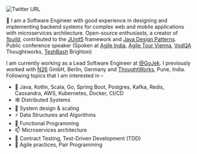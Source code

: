 ![Twitter URL](https://img.shields.io/twitter/url?style=social&url=https%3A%2F%2Ftwitter.com%2FgopinathLangote%2F) 

👋  I am a Software Engineer with good experience in designing and implementing backend systems for complex web and mobile applications with microservices architecture. Open-source enthusiasts, a creator of [1build](https://github.com/gopinath-langote/1build), contributed to the [JUnit5](https://github.com/junit-team/junit5) framework and [Java Design Patterns](https://github.com/iluwatar/java-design-patterns). Public conference speaker (Spoken at [Agile India](https://2019.agileindia.org/), [Agile Tour Vienna](https://agiletourvienna.at/), [VodQA](https://twpune.github.io/vodqa/) Thoughtworks, [TeshBash](https://www.ministryoftesting.com/testbash) Brighton)

I am currently working as a Lead Software Engineer at [@GoJek](https://www.gojek.io/). I previously worked with [N26](https://n26.com/) GmbH, Berlin, Germany and [ThoughtWorks](https://www.thoughtworks.com/), Pune, India. Following topics that I am interested in – 

- 👯 Java, Kotlin, Scala, Go, Spring Boot, Postgres, Kafka, Redis, Cassandra, AWS, Kubernetes, Docker, CI/CD
- 🕸️ Distributed Systems
- 🌌 System design & scaling
- ⚡ Data Structures and Algorithms
- 🔭 Functional Programming
- 📫 Microservices architecture
- 🌱 Contract Testing, Test-Driven Development (TDD)
- 🔭 Agile practices, Pair Programming 

